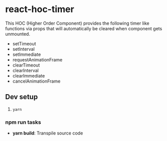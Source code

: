 # react-hoc-timer

This HOC (Higher Order Component) provides the following timer like functions
via props that will automatically be cleared when component gets unmounted.

- setTimeout
- setInterval
- setImmediate
- requestAnimationFrame
- clearTimeout
- clearInterval
- clearImmediate
- cancelAnimationFrame

## Dev setup

1. `yarn`

### npm run tasks

- **yarn build**: Transpile source code
